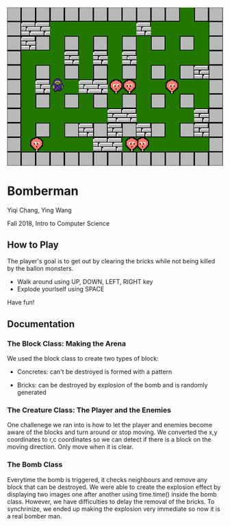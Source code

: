 ![alt text](https://github.com/Roemm/Bomberman/blob/master/screenshot.png)

# Bomberman

Yiqi Chang, Ying Wang

Fall 2018, Intro to Computer Science

## How to Play

The player's goal is to get out by clearing the bricks while not being killed by the ballon monsters.

- Walk around using UP, DOWN, LEFT, RIGHT key
- Explode yourlself using SPACE

Have fun!

## Documentation

### The Block Class: Making the Arena
We used the block class to create two types of block: 

- Concretes: can't be destroyed is formed with a pattern

- Bricks: can be destroyed by explosion of the bomb and is randomly generated

### The Creature Class: The Player and the Enemies
One challenege we ran into is how to let the player and enemies become aware of the blocks and turn around or stop moving. We converted the x,y coordinates to r,c coordinates so we can detect if there is a block on the moving direction. Only move when it is clear.

### The Bomb Class
Everytime the bomb is triggered, it checks neighbours and remove any block that can be destroyed. We were able to create the explosion effect by displaying two images one after another using time.time() inside the bomb class. However, we have difficulties to delay the removal of the bricks. To synchrinize, we ended up making the explosion very immediate so now it is a real bomber man.
